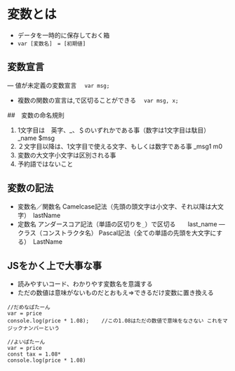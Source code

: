 # 変数とは
 - データを一時的に保存しておく箱
 - ```var [変数名]　= [初期値]```

## 変数宣言
― 値が未定義の変数宣言
　```var msg;```
- 複数の関数の宣言は,で区切ることができる
　```var msg, x;```
 
 ##　変数の命名規則
 1. 1文字目は　英字、_、＄のいずれかである事（数字は1文字目は駄目） _name $msg
 1. ２文字目以降は、1文字目で使える文字、もしくは数字である事 _msg1 m0
 1. 変数の大文字小文字は区別される事
 1. 予約語ではないこと
 
 
 ## 変数の記法
  - 変数名／関数名
   Camelcase記法（先頭の頭文字は小文字、それ以降は大文字）　lastName
  - 定数名
    アンダースコア記法（単語の区切りを```_```）で区切る　　last_name
  ― クラス（コンストラクタ名）
  Pascal記法（全ての単語の先頭を大文字にする）　LastName
    
 ## JSをかく上で大事な事
  - 読みやすいコード、わかりやす変数名を意識する
  - ただの数値は意味がないものだとおもえ⇒できるだけ変数に置き換える
  
  ```
  //だめなぱたーん
 var = price
 console.log(price * 1.08);    //この1.08はただの数値で意味をなさない これをマジックナンバーという
 
 //よいぱたーん
 var = price
 const tax = 1.08*
 console.log(price * 1.08)
 ```
 
 
    
    
 
